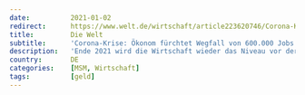 ```yaml
---
date:          2021-01-02
redirect:      https://www.welt.de/wirtschaft/article223620746/Corona-Krise-Oekonom-fuerchtet-Wegfall-von-600-000-Jobs-DIW-erwartet-Welle-von-Pleiten.html
title:         Die Welt
subtitle:      'Corona-Krise: Ökonom fürchtet Wegfall von 600.000 Jobs – DIW erwartet Welle von Pleiten'
description:   'Ende 2021 wird die Wirtschaft wieder das Niveau vor der Corona-Pandemie haben, sagt Ökonom Gabriel Felbermayr. Probleme sieht er aber auch in der Zeit danach für den Tourismus und die Luftfahrt. DIW-Präsident Fratzscher erwartet eine Zunahme der Unternehmenspleiten.'
country:       DE
categories:    [MSM, Wirtschaft]
tags:          [geld]
---
```

